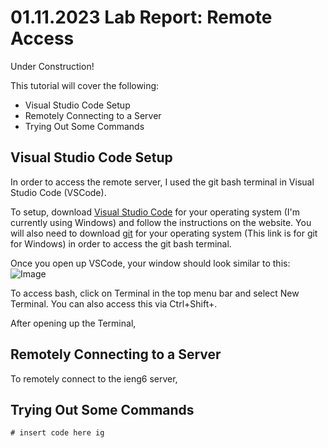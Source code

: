 # **01.11.2023 Lab Report: Remote Access**
Under Construction!

This tutorial will cover the following:
- Visual Studio Code Setup
- Remotely Connecting to a Server
- Trying Out Some Commands

## **Visual Studio Code Setup**
In order to access the remote server, I used the git bash terminal in Visual Studio Code (VSCode).

To setup, download [Visual Studio Code](https://code.visualstudio.com/) for your operating system (I'm currently using Windows) and follow the instructions on the website. You will also need to download [git](https://gitforwindows.org/) for your operating system (This link is for git for Windows) in order to access the git bash terminal.

Once you open up VSCode, your window should look similar to this:
![Image]()

To access bash, click on Terminal in the top  menu bar and select New Terminal. You can also access this via Ctrl+Shift+.

After opening up the Terminal, 

## **Remotely Connecting to a Server**
To remotely connect to the ieng6 server, 

## **Trying Out Some Commands**
```
# insert code here ig
```
